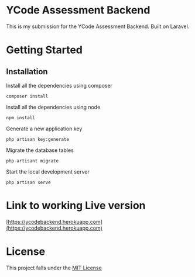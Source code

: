 # YCode Assessment Backend

This is my submission for the YCode Assessment Backend. Built on Laravel.

# Getting Started

## Installation

Install all the dependencies using composer
``` 
composer install
```

Install all the dependencies using node 
```
npm install
```

Generate a new application key
```
php artisan key:generate
```

Migrate the database tables
```
php artisant migrate
```

Start the local development server
```
php artisan serve
```

# Link to working Live version

[https://ycodebackend.herokuapp.com](https://ycodebackend.herokuapp.com)

# License

This project falls under the [MIT License](https://opensource.org/licenses/MIT)

